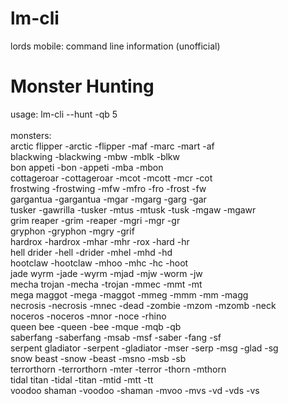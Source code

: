 # lm-cli
lords mobile: command line information (unofficial)

# Monster Hunting
usage: lm-cli --hunt -qb 5\
\
monsters:\
arctic flipper          -arctic -flipper -maf -marc -mart -af\
blackwing               -blackwing -mbw -mblk -blkw\
bon appeti              -bon -appeti -mba -mbon\
cottageroar             -cottageroar -mcot -mcott -mcr -cot\
frostwing               -frostwing -mfw -mfro -fro -frost -fw\
gargantua               -gargantua -mgar -mgarg -garg -gar\
tusker                  -gawrilla -tusker -mtus -mtusk -tusk -mgaw -mgawr\
grim reaper             -grim -reaper -mgri -mgr -gr\
gryphon                 -gryphon -mgry -grif\
hardrox                 -hardrox -mhar -mhr -rox -hard -hr\
hell drider             -hell -drider -mhel -mhd -hd\
hootclaw                -hootclaw -mhoo -mhc -hc -hoot\
jade wyrm               -jade -wyrm -mjad -mjw -worm -jw\
mecha trojan            -mecha -trojan -mmec -mmt -mt\
mega maggot             -mega -maggot -mmeg -mmm -mm -magg\
necrosis                -necrosis -mnec -dead -zombie -mzom -mzomb -neck\
noceros                 -noceros -mnor -noce -rhino\
queen bee               -queen -bee -mque -mqb -qb\
saberfang               -saberfang -msab -msf -saber -fang -sf\
serpent gladiator       -serpent -gladiator -mser -serp -msg -glad -sg\
snow beast              -snow -beast -msno -msb -sb\
terrorthorn             -terrorthorn -mter -terror -thorn -mthorn\
tidal titan             -tidal -titan -mtid -mtt -tt\
voodoo shaman           -voodoo -shaman -mvoo -mvs -vd -vds -vs
